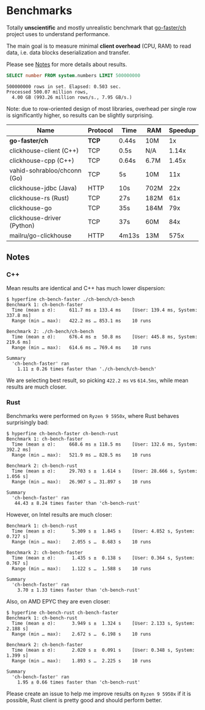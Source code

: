 # Benchmarks

Totally **unscientific** and mostly unrealistic benchmark that
[go-faster/ch](https://github.com/go-faster/ch) project uses to understand performance.

The main goal is to measure minimal **client overhead** (CPU, RAM) to read data,
i.e. data blocks deserialization and transfer.

Please see [Notes](#Notes) for more details about results.

```sql
SELECT number FROM system.numbers LIMIT 500000000
```
```
500000000 rows in set. Elapsed: 0.503 sec.
Processed 500.07 million rows,
  4.00 GB (993.26 million rows/s., 7.95 GB/s.)
```

Note: due to row-oriented design of most libraries, overhead per single row
is significantly higher, so results can be slightly surprising.

| Name                        | Protocol | Time  | RAM  | Speedup |
|-----------------------------|----------|-------|------|---------|
| **go-faster/ch**            | **TCP**  | 0.44s | 10M  | 1x      |
| clickhouse-client (C++)     | TCP      | 0.5s  | N/A  | 1.14x   |
| clickhouse-cpp (C++)        | TCP      | 0.64s | 6.7M | 1.45x   |
| vahid-sohrabloo/chconn (Go) | TCP      | 5s    | 10M  | 11x     |
| clickhouse-jdbc (Java)      | HTTP     | 10s   | 702M | 22x     |
| clickhouse-rs (Rust)        | TCP      | 27s   | 182M | 61x     |
| clickhouse-go               | TCP      | 35s   | 184M | 79x     |
| clickhouse-driver (Python)  | TCP      | 37s   | 60M  | 84x     |
| mailru/go-clickhouse        | HTTP     | 4m13s | 13M  | 575x    |

## Notes

### C++
Mean results are identical and C++ has much lower dispersion:
```console
$ hyperfine ch-bench-faster ./ch-bench/ch-bench
Benchmark 1: ch-bench-faster
  Time (mean ± σ):     611.7 ms ± 133.4 ms    [User: 139.4 ms, System: 337.8 ms]
  Range (min … max):   422.2 ms … 853.1 ms    10 runs

Benchmark 2: ./ch-bench/ch-bench
  Time (mean ± σ):     676.4 ms ±  50.8 ms    [User: 445.8 ms, System: 219.6 ms]
  Range (min … max):   614.6 ms … 769.4 ms    10 runs

Summary
  'ch-bench-faster' ran
    1.11 ± 0.26 times faster than './ch-bench/ch-bench'
```

We are selecting best result, so picking `422.2 ms` vs `614.5ms`, while mean results
are much closer.

### Rust

Benchmarks were performed on `Ryzen 9 5950x`, where Rust behaves surprisingly bad:
```console
$ hyperfine ch-bench-faster ch-bench-rust
Benchmark 1: ch-bench-faster
  Time (mean ± σ):     668.6 ms ± 118.5 ms    [User: 132.6 ms, System: 392.2 ms]
  Range (min … max):   521.9 ms … 828.5 ms    10 runs

Benchmark 2: ch-bench-rust
  Time (mean ± σ):     29.703 s ±  1.614 s    [User: 28.666 s, System: 1.056 s]
  Range (min … max):   26.907 s … 31.897 s    10 runs

Summary
  'ch-bench-faster' ran
   44.43 ± 8.24 times faster than 'ch-bench-rust'
```

However, on Intel results are much closer:
```console
Benchmark 1: ch-bench-rust
  Time (mean ± σ):      5.309 s ±  1.845 s    [User: 4.852 s, System: 0.727 s]
  Range (min … max):    2.055 s …  8.683 s    10 runs

Benchmark 2: ch-bench-faster
  Time (mean ± σ):      1.435 s ±  0.138 s    [User: 0.364 s, System: 0.767 s]
  Range (min … max):    1.122 s …  1.588 s    10 runs

Summary
  'ch-bench-faster' ran
    3.70 ± 1.33 times faster than 'ch-bench-rust'
```

Also, on AMD EPYC they are even closer:
```console
$ hyperfine ch-bench-rust ch-bench-faster
Benchmark 1: ch-bench-rust
  Time (mean ± σ):      3.949 s ±  1.324 s    [User: 2.133 s, System: 2.188 s]
  Range (min … max):    2.672 s …  6.198 s    10 runs

Benchmark 2: ch-bench-faster
  Time (mean ± σ):      2.020 s ±  0.091 s    [User: 0.348 s, System: 1.399 s]
  Range (min … max):    1.893 s …  2.225 s    10 runs

Summary
  'ch-bench-faster' ran
    1.95 ± 0.66 times faster than 'ch-bench-rust'
```

Please create an issue to help me improve results on `Ryzen 9 5950x` if it is possible,
Rust client is pretty good and should perform better.
